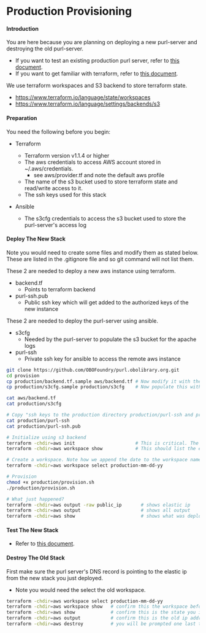 # Production Provisioning

#### Introduction

You are here because you are planning on deploying a new purl-server and destroying the old purl-server.

- If you want to test an existing production purl server, refer to [this document](./PRODUCTION_TESTING_README.md).
- If you want to get familiar with terraform, refer to [this document](../PROVISION_AWS_README.md).

We use terraform workspaces and S3 backend to store terraform state. 

- https://www.terraform.io/language/state/workspaces
- https://www.terraform.io/language/settings/backends/s3

#### Preparation

You need the following before you begin:

- Terraform
  - Terraform version v1.1.4 or higher
  - The aws credentials to access AWS account stored in ~/.aws/credentials.
    - see aws/provider.tf and note the default aws profile
  - The name of the s3 bucket used to store terraform state and read/write access to it.
  - The ssh keys used for this stack

- Ansible
  -  The s3cfg credentials to access the s3 bucket used to store the purl-server's access log

#### Deploy The New Stack

Note you would need to create some files and modify them as stated below. These are listed in the .gitignore file 
and so git command will not list them.

These 2 are needed to deploy a new aws instance using terraform.
- backend.tf     
  - Points to terraform backend
- purl-ssh.pub   
  - Public ssh key which will get added to the authorized keys of the new instance

These 2 are needed to deploy the purl-server using ansible.
- s3cfg          
  - Needed by the purl-server to populate the s3 bucket for the apache logs
- purl-ssh       
  - Private ssh key for ansible to access the remote aws instance

```sh
git clone https://github.com/OBOFoundry/purl.obolibrary.org.git
cd provision
cp production/backend.tf.sample aws/backend.tf # Now modify it with the name of the s3 bucket and the aws profile if it is not default
cp production/s3cfg.sample production/s3cfg    # Now populate this with the correct access/secret keys

cat aws/backend.tf
cat production/s3cfg

# Copy "ssh keys to the production directory production/purl-ssh and production/purl-ssh.pub"
cat production/purl-ssh
cat production/purl-ssh.pub

# Initialize using s3 backend
terraform -chdir=aws init                      # This is critical. The s3 backend must be configured correctly
terraform -chdir=aws workspace show            # This should list the existing workspaces.

# Create a workspace. Note how we append the date to the workspace name 
terraform -chdir=aws workspace select production-mm-dd-yy

# Provision
chmod +x production/provision.sh
./production/provision.sh

# What just happened?
terraform -chdir=aws output -raw public_ip       # shows elastic ip
terraform -chdir=aws output                      # shows all output 
terraform -chdir=aws show                        # shows what was deployed vpc, instance, ....
```

#### Test The New Stack

- Refer to [this document](./PRODUCTION_TESTING_README.md).

#### Destroy The Old Stack

First make sure the purl server's DNS record is pointing to the elastic ip from the new stack you just deployed.

- Note you would need the select the old workspace. 

```sh
terraform -chdir=aws workspace select production-mm-dd-yy
terraform -chdir=aws workspace show   # confirm this the workspace before calling destroy.
terraform -chdir=aws show             # confirm this is the state you intend to destroy.
terraform -chdir=aws output           # confirm this is the old ip address
terraform -chdir=aws destroy          # you will be prompted one last time before destroying
```
